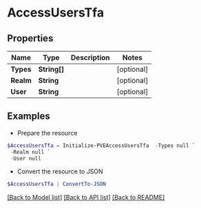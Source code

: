 # AccessUsersTfa
## Properties

Name | Type | Description | Notes
------------ | ------------- | ------------- | -------------
**Types** | **String[]** |  | [optional] 
**Realm** | **String** |  | [optional] 
**User** | **String** |  | [optional] 

## Examples

- Prepare the resource
```powershell
$AccessUsersTfa = Initialize-PVEAccessUsersTfa  -Types null `
 -Realm null `
 -User null
```

- Convert the resource to JSON
```powershell
$AccessUsersTfa | ConvertTo-JSON
```

[[Back to Model list]](../README.md#documentation-for-models) [[Back to API list]](../README.md#documentation-for-api-endpoints) [[Back to README]](../README.md)

